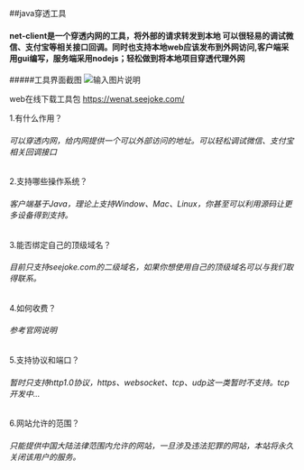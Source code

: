 ##java穿透工具

#### net-client是一个穿透内网的工具，将外部的请求转发到本地 可以很轻易的调试微信、支付宝等相关接口回调。同时也支持本地web应该发布到外网访问,客户端采用gui编写，服务端采用nodejs；轻松做到将本地项目穿透代理外网

#####工具界面截图
![输入图片说明](https://wenat.seejoke.com/static/images/test.gif "云系统.png")

web在线下载工具包
https://wenat.seejoke.com/

1.有什么作用？
###### 可以穿透内网，给内网提供一个可以外部访问的地址。可以轻松调试微信、支付宝相关回调接口

2.支持哪些操作系统？
###### 客户端基于Java，理论上支持Window、Mac、Linux，你甚至可以利用源码让更多设备得到支持。

3.能否绑定自己的顶级域名？
###### 目前只支持seejoke.com的二级域名，如果你想使用自己的顶级域名可以与我们取得联系。

4.如何收费？
###### 参考官网说明

5.支持协议和端口？
###### 暂时只支持http1.0协议，https、websocket、tcp、udp这一类暂时不支持。tcp开发中...

6.网站允许的范围？
###### 只能提供中国大陆法律范围内允许的网站，一旦涉及违法犯罪的网站，本站将永久关闭该用户的服务。